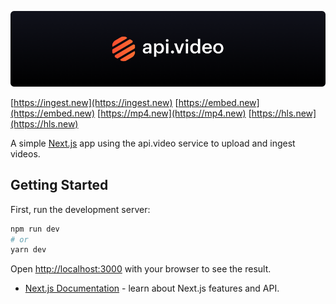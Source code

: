 ![](https://github.com/apivideo/API_OAS_file/blob/master/apivideo_banner.png)

[https://ingest.new](https://ingest.new)
[https://embed.new](https://embed.new)
[https://mp4.new](https://mp4.new)
[https://hls.new](https://hls.new)

A simple [Next.js](https://nextjs.org) app using the api.video service to upload and ingest videos.

## Getting Started

First, run the development server:

```bash
npm run dev
# or
yarn dev
```

Open [http://localhost:3000](http://localhost:3000) with your browser to see the result.

- [Next.js Documentation](https://nextjs.org/docs) - learn about Next.js features and API.